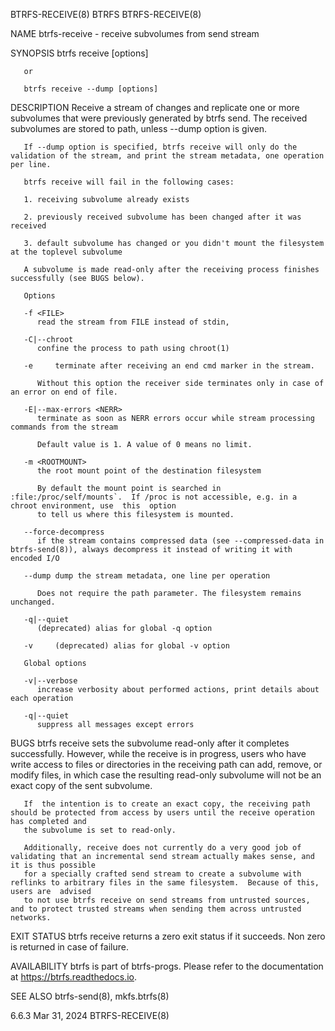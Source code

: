 BTRFS-RECEIVE(8)							     BTRFS							      BTRFS-RECEIVE(8)

NAME
       btrfs-receive - receive subvolumes from send stream

SYNOPSIS
       btrfs receive [options] <path>

       or

       btrfs receive --dump [options]

DESCRIPTION
       Receive	a  stream  of changes and replicate one or more subvolumes that were previously generated by btrfs send. The received subvolumes are stored to
       path, unless --dump option is given.

       If --dump option is specified, btrfs receive will only do the validation of the stream, and print the stream metadata, one operation per line.

       btrfs receive will fail in the following cases:

       1. receiving subvolume already exists

       2. previously received subvolume has been changed after it was received

       3. default subvolume has changed or you didn't mount the filesystem at the toplevel subvolume

       A subvolume is made read-only after the receiving process finishes successfully (see BUGS below).

       Options

       -f <FILE>
	      read the stream from FILE instead of stdin,

       -C|--chroot
	      confine the process to path using chroot(1)

       -e     terminate after receiving an end cmd marker in the stream.

	      Without this option the receiver side terminates only in case of an error on end of file.

       -E|--max-errors <NERR>
	      terminate as soon as NERR errors occur while stream processing commands from the stream

	      Default value is 1. A value of 0 means no limit.

       -m <ROOTMOUNT>
	      the root mount point of the destination filesystem

	      By default the mount point is searched in :file:/proc/self/mounts`.  If /proc is not accessible, e.g. in a chroot environment, use  this	option
	      to tell us where this filesystem is mounted.

       --force-decompress
	      if the stream contains compressed data (see --compressed-data in btrfs-send(8)), always decompress it instead of writing it with encoded I/O

       --dump dump the stream metadata, one line per operation

	      Does not require the path parameter. The filesystem remains unchanged.

       -q|--quiet
	      (deprecated) alias for global -q option

       -v     (deprecated) alias for global -v option

       Global options

       -v|--verbose
	      increase verbosity about performed actions, print details about each operation

       -q|--quiet
	      suppress all messages except errors

BUGS
       btrfs  receive sets the subvolume read-only after it completes successfully.  However, while the receive is in progress, users who have write access to
       files or directories in the receiving path can add, remove, or modify files, in which case the resulting read-only subvolume will not be an exact  copy
       of the sent subvolume.

       If  the intention is to create an exact copy, the receiving path should be protected from access by users until the receive operation has completed and
       the subvolume is set to read-only.

       Additionally, receive does not currently do a very good job of validating that an incremental send stream actually makes sense, and it is thus possible
       for a specially crafted send stream to create a subvolume with reflinks to arbitrary files in the same filesystem.  Because of this, users are  advised
       to not use btrfs receive on send streams from untrusted sources, and to protect trusted streams when sending them across untrusted networks.

EXIT STATUS
       btrfs receive returns a zero exit status if it succeeds. Non zero is returned in case of failure.

AVAILABILITY
       btrfs is part of btrfs-progs.  Please refer to the documentation at https://btrfs.readthedocs.io.

SEE ALSO
       btrfs-send(8), mkfs.btrfs(8)

6.6.3									 Mar 31, 2024							      BTRFS-RECEIVE(8)
